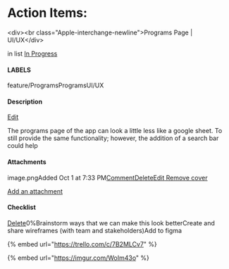 # Action Items:

\<div>\<br class="Apple-interchange-newline">Programs Page | UI/UX\</div>

in list [In Progress](https://trello.com/c/7B2MLCv7/96-programs-page-ui-ux#)

#### LABELS

feature/ProgramsProgramsUI/UX

#### Description

[Edit](https://trello.com/c/7B2MLCv7/96-programs-page-ui-ux#)

The programs page of the app can look a little less like a google sheet. To still provide the same functionality; however, the addition of a search bar could help

#### Attachments

image.pngAdded Oct 1 at 7:33 PM[Comment](https://trello.com/c/7B2MLCv7/96-programs-page-ui-ux#)[Delete](https://trello.com/c/7B2MLCv7/96-programs-page-ui-ux#)[Edit](https://trello.com/c/7B2MLCv7/96-programs-page-ui-ux#)[ Remove cover](https://trello.com/c/7B2MLCv7/96-programs-page-ui-ux#)

[Add an attachment](https://trello.com/c/7B2MLCv7/96-programs-page-ui-ux#)

#### Checklist

[Delete](https://trello.com/c/7B2MLCv7/96-programs-page-ui-ux#)0%Brainstorm ways that we can make this look betterCreate and share wireframes (with team and stakeholders)Add to figma

{% embed url="https://trello.com/c/7B2MLCv7" %}

{% embed url="https://imgur.com/WoIm43o" %}
